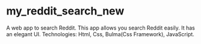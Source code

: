 # my_reddit_search_new
A web app to search Reddit. 
This app allows you search Reddit easily. 
It has an elegant UI.
Technologies: Html, Css, Bulma(Css Framework), JavaScript.

